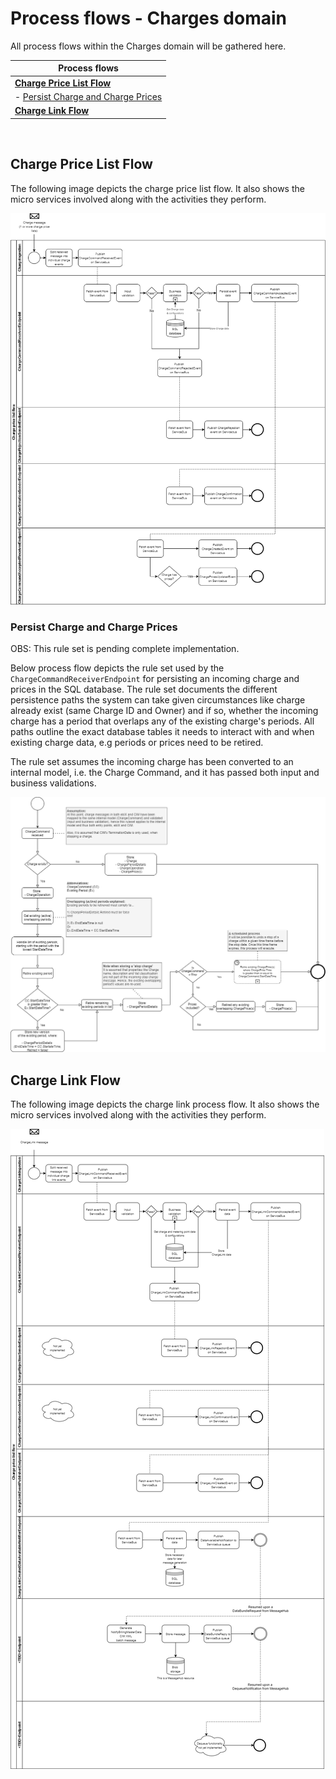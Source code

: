 # Process flows - Charges domain

All process flows within the Charges domain will be gathered here.

| Process flows |
|-------------------|
|<b>[Charge Price List Flow](#Charge-Price-List-Flow)</b>|
|   - [Persist Charge and Charge Prices](#Persist-Charge-And-Charge-Prices)|
|<b>[Charge Link Flow](#Charge-Link-Flow)<b>|
<br>

## Charge Price List Flow

The following image depicts the charge price list flow.
It also shows the micro services involved along with the activities they perform.

![Charge flow](images/ChargePriceListProcessFlow.png)

### Persist Charge and Charge Prices

OBS: This rule set is pending complete implementation.

Below process flow depicts the rule set used by the `ChargeCommandReceiverEndpoint` for persisting an incoming charge and prices in the SQL database.
The rule set documents the different persistence paths the system can take given circumstances like charge already exist (same Charge ID and Owner) and if so, whether the incoming charge has a period that overlaps any of the existing charge's periods.
All paths outline the exact database tables it needs to interact with and when existing charge data, e.g periods or prices need to be retired.

The rule set assumes the incoming charge has been converted to an internal model, i.e. the Charge Command, and it has passed both input and business validations.

![Persist charge](images/PersistingChargesRuleSet_ProcessFlow.png)
<br>

## Charge Link Flow

The following image depicts the charge link process flow.
It also shows the micro services involved along with the activities they perform.

![Charge link flow](images/CreateChargeLinkProcessFlow.png)
